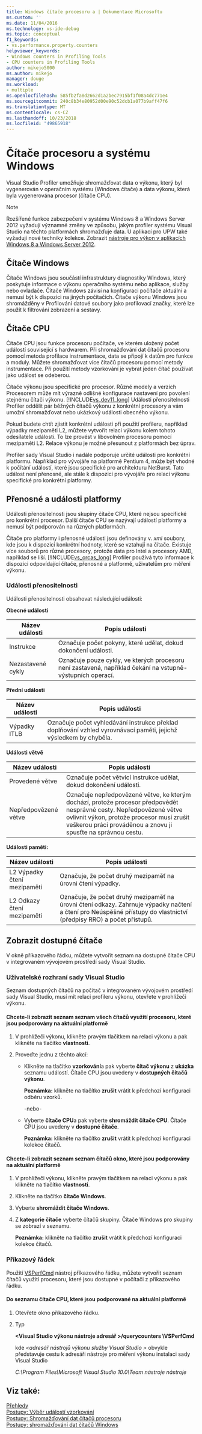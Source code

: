 ```yaml
---
title: Windows čítače procesoru a | Dokumentace Microsoftu
ms.custom: ''
ms.date: 11/04/2016
ms.technology: vs-ide-debug
ms.topic: conceptual
f1_keywords:
- vs.performance.property.counters
helpviewer_keywords:
- Windows counters in Profiling Tools
- CPU counters in Profiling Tools
author: mikejo5000
ms.author: mikejo
manager: douge
ms.workload:
- multiple
ms.openlocfilehash: 585fb2fa8d2662d1a2bec7915bf1f08a4dc771e4
ms.sourcegitcommit: 240c8b34e80952d00e90c52dcb1a077b9aff47f6
ms.translationtype: MT
ms.contentlocale: cs-CZ
ms.lasthandoff: 10/23/2018
ms.locfileid: "49865918"
---
```

# <a name="cpu-and-windows-counters"></a>Čítače procesoru a systému Windows

Visual Studio Profiler umožňuje shromažďovat data o výkonu, který byl vygenerován v operačním systému (Windows čítače) a data výkonu, která byla vygenerována procesor (čítače CPU).

> [!NOTE]
> Rozšířené funkce zabezpečení v systému Windows 8 a Windows Server 2012 vyžadují významné změny ve způsobu, jakým profiler systému Visual Studio na těchto platformách shromažďuje data. U aplikací pro UPW také vyžadují nové techniky kolekce. Zobrazit [nástroje pro výkon v aplikacích Windows 8 a Windows Server 2012](../profiling/performance-tools-on-windows-8-and-windows-server-2012-applications.md).

## <a name="windows-counters"></a>Čítače Windows

Čítače Windows jsou součástí infrastruktury diagnostiky Windows, který poskytuje informace o výkonu operačního systému nebo aplikace, služby nebo ovladače. Čítače Windows závisí na konfiguraci počítače aktuální a nemusí být k dispozici na jiných počítačích. Čítače výkonu Windows jsou shromážděny v Profilování datové soubory jako profilovací značky, které lze použít k filtrování zobrazení a sestavy.

## <a name="cpu-counters"></a>Čítače CPU

Čítače CPU jsou funkce procesoru počítače, ve kterém uložený počet událostí související s hardwarem. Při shromažďování dat čítačů procesoru pomocí metoda profilace instrumentace, data se připojí k datům pro funkce a moduly. Můžete shromažďovat více čítačů procesoru pomocí metody instrumentace. Při použití metody vzorkování je vybrat jeden čítač používat jako událost se odeberou.

Čítače výkonu jsou specifické pro procesor. Různé modely a verzích Procesorem může mít výrazně odlišné konfigurace nastavení pro povolení stejnému čítači výkonu. [!INCLUDE[vs_dev11_long](../data-tools/includes/vs_dev11_long_md.md)] Události přenositelnosti Profiler oddělit pár běžných čítačů výkonu z konkrétní procesory a vám umožní shromažďovat nebo ukázkový události obecného výkonu.

Pokud budete chtít zjistit konkrétní události při použití profileru, například výpadky mezipaměti L2, můžete vytvořit relaci výkonu kolem tohoto odesílatele události. To lze provést v libovolném procesoru pomocí mezipaměti L2. Relace výkonu je možné přesunout z platformách bez úprav.

Profiler sady Visual Studio i nadále podporuje určité události pro konkrétní platformu. Například pro vývojáře na platformě Pentium 4, může být vhodné k počítání událostí, které jsou specifické pro architekturu NetBurst. Tato událost není přenosné, ale stále k dispozici pro vývojáře pro relaci výkonu specifické pro konkrétní platformy.

## <a name="portable-and-platform-events"></a>Přenosné a události platformy

Události přenositelnosti jsou skupiny čítače CPU, které nejsou specifické pro konkrétní procesor. Další čítače CPU se nazývají událostí platformy a nemusí být podporován na různých platformách.

 Čítače pro platformy i přenosné události jsou definovány v. *xml* soubory, kde jsou k dispozici konkrétní hodnoty, které se vztahují na čítače. Existuje více souborů pro různé procesory, protože data pro Intel a procesory AMD, například se liší. [!INCLUDE[vs_orcas_long](../debugger/includes/vs_orcas_long_md.md)] Profiler používá tyto informace k dispozici odpovídající čítače, přenosné a platformě, uživatelům pro měření výkonu.

### <a name="portable-events"></a>Události přenositelnosti

Události přenositelnosti obsahovat následující události:

**Obecné události**

|Název události|Popis události|
|----------------|-----------------------|
|Instrukce|Označuje počet pokyny, které udělat, dokud dokončení události.|
|Nezastavené cykly|Označuje pouze cykly, ve kterých procesoru není zastavená, například čekání na vstupně-výstupních operací.|

**Přední události**

|Název události|Popis události|
|----------------|-----------------------|
|Výpadky ITLB|Označuje počet vyhledávání instrukce překlad doplňování vzhled vyrovnávací paměti, jejichž výsledkem by chyběla.|

**Události větvě**

|Název události|Popis události|
|----------------|-----------------------|
|Provedené větve|Označuje počet větvicí instrukce udělat, dokud dokončení události.|
|Nepředpovězené větve|Označuje nepředpovězené větve, ke kterým dochází, protože procesor předpovědět nesprávné cesty. Nepředpovězené větve ovlivnit výkon, protože procesor musí zrušit veškerou práci prováděnou a znovu ji spusťte na správnou cestu.|

**Události paměti:**

|Název události|Popis události|
|----------------|-----------------------|
|L2 Výpadky čtení mezipaměti|Označuje, že počet druhý mezipaměť na úrovni čtení výpadky.|
|L2 Odkazy čtení mezipaměti|Označuje, že počet druhý mezipaměť na úrovni čtení odkazy. Zahrnuje výpadky načtení a čtení pro Neúspěšné přístupy do vlastnictví (předpisy RRO) a počet přístupů.|

## <a name="view-available-counters"></a>Zobrazit dostupné čítače

V okně příkazového řádku, můžete vytvořit seznam na dostupné čítače CPU v integrovaném vývojovém prostředí sady Visual Studio.

### <a name="visual-studio-ui"></a>Uživatelské rozhraní sady Visual Studio

Seznam dostupných čítačů na počítač v integrovaném vývojovém prostředí sady Visual Studio, musí mít relaci profileru výkonu, otevřete v prohlížeči výkonu.

#### <a name="to-view-a-list-of-a-list-of-all-cpu-counters-that-are-supported-on-the-current-platform"></a>Chcete-li zobrazit seznam seznam všech čítačů využití procesoru, které jsou podporovány na aktuální platformě

1. V prohlížeči výkonu, klikněte pravým tlačítkem na relaci výkonu a pak klikněte na tlačítko **vlastnosti**.

2. Proveďte jednu z těchto akcí:

   - Klikněte na tlačítko **vzorkování**a pak vyberte **čítač výkonu** z **ukázka** seznamu událostí. Čítače CPU jsou uvedeny v **dostupných čítačů výkonu**.

      **Poznámka:** klikněte na tlačítko **zrušit** vrátit k předchozí konfiguraci odběru vzorků.

     -nebo-

   - Vyberte **čítače CPU**a pak vyberte **shromáždit čítače CPU**. Čítače CPU jsou uvedeny v **dostupné čítače**.

      **Poznámka:** klikněte na tlačítko **zrušit** vrátit k předchozí konfiguraci kolekce čítačů.

#### <a name="to-view-a-list-of-a-list-of-window-counters-that-are-supported-on-the-current-platform"></a>Chcete-li zobrazit seznam seznam čítačů okno, které jsou podporovány na aktuální platformě

1. V prohlížeči výkonu, klikněte pravým tlačítkem na relaci výkonu a pak klikněte na tlačítko **vlastnosti**.

2. Klikněte na tlačítko **čítače Windows**.

3. Vyberte **shromáždit čítače Windows**.

4. Z **kategorie čítače** vyberte čítačů skupiny. Čítače Windows pro skupiny se zobrazí v seznamu.

     **Poznámka:** klikněte na tlačítko **zrušit** vrátit k předchozí konfiguraci kolekce čítačů.

### <a name="command-line"></a>Příkazový řádek

Použití [VSPerfCmd](../profiling/vsperfcmd.md) nástroj příkazového řádku, můžete vytvořit seznam čítačů využití procesoru, které jsou dostupné v počítači z příkazového řádku.

#### <a name="to-list-of-cpu-counters-that-are-supported-on-the-current-platform"></a>Do seznamu čítače CPU, které jsou podporované na aktuální platformě

1. Otevřete okno příkazového řádku.

2. Typ

     **\<Visual Studio výkonu nástroje adresář >/querycounters \VSPerfCmd**

     kde  *\<adresář nástrojů výkonu služby Visual Studio >* obvykle představuje cestu k adresáři nástroje pro měření výkonu instalaci sady Visual Studio

     *C:\Program Files\Microsoft Visual Studio 10.0\Team nástroje nástroje*

## <a name="see-also"></a>Viz také:

[Přehledy](../profiling/overviews-performance-tools.md)  
[Postupy: Výběr událostí vzorkování](../profiling/how-to-choose-sampling-events.md)  
[Postupy: Shromažďování dat čítačů procesoru](../profiling/how-to-collect-cpu-counter-data.md)  
[Postupy: shromažďování dat čítačů Windows](../profiling/how-to-collect-windows-counter-data.md)